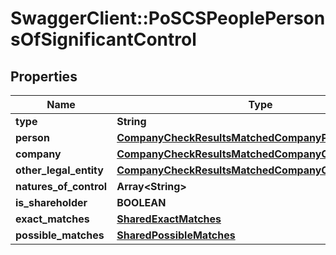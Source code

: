 # SwaggerClient::PoSCSPeoplePersonsOfSignificantControl

## Properties
Name | Type | Description | Notes
------------ | ------------- | ------------- | -------------
**type** | **String** |  | 
**person** | [**CompanyCheckResultsMatchedCompanyPerson**](CompanyCheckResultsMatchedCompanyPerson.md) |  | 
**company** | [**CompanyCheckResultsMatchedCompanyCompany**](CompanyCheckResultsMatchedCompanyCompany.md) |  | 
**other_legal_entity** | [**CompanyCheckResultsMatchedCompanyOtherLegalEntity**](CompanyCheckResultsMatchedCompanyOtherLegalEntity.md) |  | 
**natures_of_control** | **Array&lt;String&gt;** |  | 
**is_shareholder** | **BOOLEAN** |  | 
**exact_matches** | [**SharedExactMatches**](SharedExactMatches.md) |  | 
**possible_matches** | [**SharedPossibleMatches**](SharedPossibleMatches.md) |  | 


